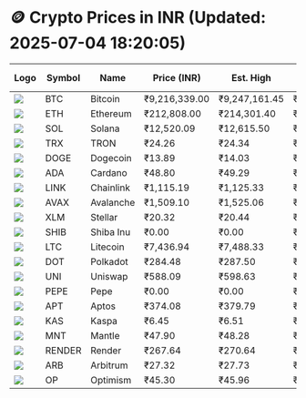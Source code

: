 # 🪙 Crypto Prices in INR (Updated: 2025-07-04 18:20:05)

| Logo | Symbol | Name       | Price (INR) | Est. High | Est. Low | Gross Profit | Fees | Net Profit | ROI % |
|------|--------|------------|-------------|-----------|----------|---------------|------|-------------|--------|
| ![](https://coin-images.coingecko.com/coins/images/1/large/bitcoin.png?1696501400) | BTC    | Bitcoin    | ₹9,216,339.00 | ₹9,247,161.45 | ₹9,185,516.55 | ₹671.11 | ₹200.00 | ₹471.11 | 0.47% |
| ![](https://coin-images.coingecko.com/coins/images/279/large/ethereum.png?1696501628) | ETH    | Ethereum   | ₹212,808.00 | ₹214,301.40 | ₹211,314.60 | ₹1,413.44 | ₹200.00 | ₹1,213.44 | 1.21% |
| ![](https://coin-images.coingecko.com/coins/images/4128/large/solana.png?1718769756) | SOL    | Solana     | ₹12,520.09 | ₹12,615.50 | ₹12,424.68 | ₹1,535.82 | ₹200.00 | ₹1,335.82 | 1.34% |
| ![](https://coin-images.coingecko.com/coins/images/1094/large/tron-logo.png?1696502193) | TRX    | TRON       | ₹24.26 | ₹24.34 | ₹24.19 | ₹620.22 | ₹200.00 | ₹420.22 | 0.42% |
| ![](https://coin-images.coingecko.com/coins/images/5/large/dogecoin.png?1696501409) | DOGE   | Dogecoin   | ₹13.89 | ₹14.03 | ₹13.75 | ₹1,984.95 | ₹200.00 | ₹1,784.95 | 1.78% |
| ![](https://coin-images.coingecko.com/coins/images/975/large/cardano.png?1696502090) | ADA    | Cardano    | ₹48.80 | ₹49.29 | ₹48.31 | ₹2,018.11 | ₹200.00 | ₹1,818.11 | 1.82% |
| ![](https://coin-images.coingecko.com/coins/images/877/large/chainlink-new-logo.png?1696502009) | LINK   | Chainlink  | ₹1,115.19 | ₹1,125.33 | ₹1,105.05 | ₹1,834.66 | ₹200.00 | ₹1,634.66 | 1.63% |
| ![](https://coin-images.coingecko.com/coins/images/12559/large/Avalanche_Circle_RedWhite_Trans.png?1696512369) | AVAX   | Avalanche  | ₹1,509.10 | ₹1,525.06 | ₹1,493.14 | ₹2,138.39 | ₹200.00 | ₹1,938.39 | 1.94% |
| ![](https://coin-images.coingecko.com/coins/images/100/large/fmpFRHHQ_400x400.jpg?1735231350) | XLM    | Stellar    | ₹20.32 | ₹20.44 | ₹20.20 | ₹1,203.06 | ₹200.00 | ₹1,003.06 | 1.00% |
| ![](https://coin-images.coingecko.com/coins/images/11939/large/shiba.png?1696511800) | SHIB   | Shiba Inu  | ₹0.00 | ₹0.00 | ₹0.00 | ₹1,937.18 | ₹200.00 | ₹1,737.18 | 1.74% |
| ![](https://coin-images.coingecko.com/coins/images/2/large/litecoin.png?1696501400) | LTC    | Litecoin   | ₹7,436.94 | ₹7,488.33 | ₹7,385.55 | ₹1,391.72 | ₹200.00 | ₹1,191.72 | 1.19% |
| ![](https://coin-images.coingecko.com/coins/images/12171/large/polkadot.png?1696512008) | DOT    | Polkadot   | ₹284.48 | ₹287.50 | ₹281.46 | ₹2,145.59 | ₹200.00 | ₹1,945.59 | 1.95% |
| ![](https://coin-images.coingecko.com/coins/images/12504/large/uniswap-logo.png?1720676669) | UNI    | Uniswap    | ₹588.09 | ₹598.63 | ₹577.55 | ₹3,651.13 | ₹200.00 | ₹3,451.13 | 3.45% |
| ![](https://coin-images.coingecko.com/coins/images/29850/large/pepe-token.jpeg?1696528776) | PEPE   | Pepe       | ₹0.00 | ₹0.00 | ₹0.00 | ₹2,334.77 | ₹200.00 | ₹2,134.77 | 2.13% |
| ![](https://coin-images.coingecko.com/coins/images/26455/large/aptos_round.png?1696525528) | APT    | Aptos      | ₹374.08 | ₹379.79 | ₹368.37 | ₹3,102.07 | ₹200.00 | ₹2,902.07 | 2.90% |
| ![](https://coin-images.coingecko.com/coins/images/25751/large/kaspa-icon-exchanges.png?1696524837) | KAS    | Kaspa      | ₹6.45 | ₹6.51 | ₹6.39 | ₹1,735.87 | ₹200.00 | ₹1,535.87 | 1.54% |
| ![](https://coin-images.coingecko.com/coins/images/30980/large/Mantle-Logo-mark.png?1739213200) | MNT    | Mantle     | ₹47.90 | ₹48.28 | ₹47.52 | ₹1,590.84 | ₹200.00 | ₹1,390.84 | 1.39% |
| ![](https://coin-images.coingecko.com/coins/images/11636/large/rndr.png?1696511529) | RENDER | Render     | ₹267.64 | ₹270.64 | ₹264.64 | ₹2,268.38 | ₹200.00 | ₹2,068.38 | 2.07% |
| ![](https://coin-images.coingecko.com/coins/images/16547/large/arb.jpg?1721358242) | ARB    | Arbitrum   | ₹27.32 | ₹27.73 | ₹26.91 | ₹3,009.47 | ₹200.00 | ₹2,809.47 | 2.81% |
| ![](https://coin-images.coingecko.com/coins/images/25244/large/Optimism.png?1696524385) | OP     | Optimism   | ₹45.30 | ₹45.96 | ₹44.64 | ₹2,963.81 | ₹200.00 | ₹2,763.81 | 2.76% |
